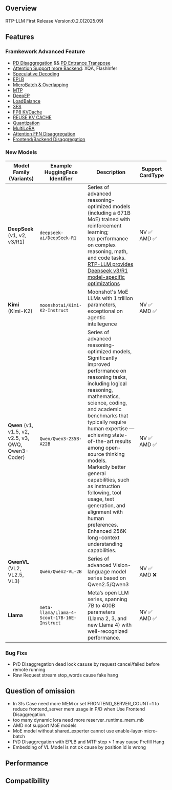 
## Overview
RTP-LLM First Release Version:0.2.0(2025.09)
## Features
### Framkework  Advanced Feature
* [PD Disaggregation](../../backend/pd_disaggregation.ipynb) && [PD Entrance Transpose](../../backend/pd_entrance_transpose.md)
* [Attention Support more Backend](../../backend/attention_backend.md): XQA, FlashInfer
* [Speculative Decoding](../../backend/speculative_decoding.md)
* [EPLB](../../references/deepseek/reporter.md#eplb)
* [MicroBatch & Overlapping](../../references/deepseek/reporter.md#microbatch-overlapping)
* [MTP](../../references/deepseek/reporter.md#mtp)
* [DeepEP](../../references/deepseek/reporter.md#deepep-network)
* [LoadBalance](../../backend/flexlb.md)
* [3FS](../../backend/3fs.md)
* [FP8 KVCache](../../backend/KvCache.md)
* [REUSE KV CACHE](../../backend/reuse_kv_cache.md)
* [Quantization](../../backend/quantization.md)
* [MultiLoRA](../../backend/lora.ipynb)
* [Attention FFN Disaggregation](../../backend/af_disaggregation.md)
* [Frontend/Backend Disaggregation](../../backend/Frontend.md)


### New Models
| **Model Family (Variants)** | **Example HuggingFace Identifier**  | **Description** | **Support CardType** |
|-----------------------------|-------------------------------------|-----------------|------------------|
| **DeepSeek** (v1, v2, v3/R1)| `deepseek-ai/DeepSeek-R1`  | Series of advanced reasoning-optimized models (including a 671B MoE) trained with reinforcement learning; <br>top performance on complex reasoning, math, and code tasks.<br> [RTP-LLM provides Deepseek v3/R1 model-specific optimizations](../../references/deepseek/reporter.md)| NV ✅<br> AMD ✅|
| **Kimi** (Kimi-K2) | `moonshotai/Kimi-K2-Instruct`  | Moonshot's MoE LLMs with 1 trillion parameters, exceptional on agentic intellegence| NV ✅<br> AMD ✅|
| **Qwen** (v1, v1.5, v2, v2.5, v3, QWQ, Qwen3-Coder)| `Qwen/Qwen3-235B-A22B`  | Series of advanced reasoning-optimized models, <br>Significantly improved performance on reasoning tasks,<br> including logical reasoning, mathematics, science, coding, and academic benchmarks that typically require human expertise — achieving state-of-the-art results among open-source thinking models.<br>Markedly better general capabilities, such as instruction following, tool usage, text generation, and alignment with human preferences.<br>Enhanced 256K long-context understanding capabilities.| NV ✅<br> AMD ✅|
| **QwenVL** (VL2, VL2.5, VL3)| `Qwen/Qwen2-VL-2B`  | Series of advanced  Vision-language model series based on Qwen2.5/Qwen3| NV ✅<br> AMD ❌|
| **Llama**         | `meta-llama/Llama-4-Scout-17B-16E-Instruct`  | Meta’s open LLM series, spanning 7B to 400B parameters (Llama 2, 3, and new Llama 4) with well-recognized performance.  | NV ✅<br> AMD ✅ |

### Bug Fixs
* P/D Disaggregation dead lock casuse by request cancel/failed before remote running
* Raw Request stream stop_words cause fake hang

## Question of omission
* In 3fs Case need more MEM or set FRONTEND_SERVER_COUNT=1 to reduce frontend_server mem usage in P/D when Use Frontend Disaggregation.
* too many dynamic lora need more reserver_runtime_mem_mb
* AMD not support MoE models
* MoE model without shared_experter cannot use enable-layer-micro-batch
* P/D Disaggregation with EPLB and MTP step > 1 may cause Prefill Hang
* Embedding of VL Model is not ok cause by position id is wrong

## Performance

## Compatibility
